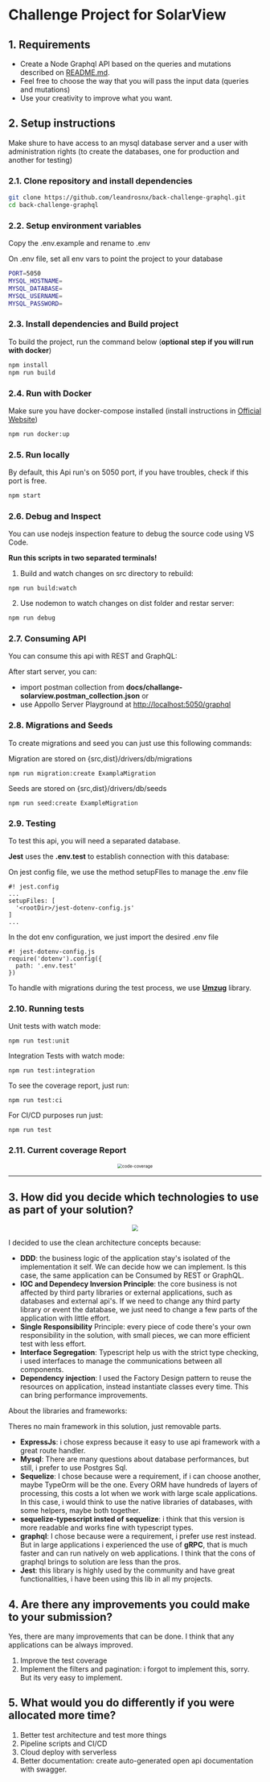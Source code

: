 # Challenge Project for SolarView

## 1. Requirements

- Create a Node Graphql API based on the queries and mutations described on [README.md](./README.md).
- Feel free to choose the way that you will pass the input data (queries and mutations)
- Use your creativity to improve what you want.

## 2. Setup instructions

Make shure to have access to an mysql database server and a user with administration rights (to create the databases, one for production and another for testing)

### 2.1. Clone repository and install dependencies

```bash
git clone https://github.com/leandrosnx/back-challenge-graphql.git
cd back-challenge-graphql 
```

### 2.2. Setup environment variables

Copy the .env.example and rename to .env

On .env file, set all env vars to point the project to your database

```bash
PORT=5050
MYSQL_HOSTNAME=
MYSQL_DATABASE=
MYSQL_USERNAME=
MYSQL_PASSWORD=
```

### 2.3. Install dependencies and Build project

To build the project, run the command below (**optional step if you will run with docker**)

```bash
npm install
npm run build
```

### 2.4. Run with Docker

Make sure you have docker-compose installed (install instructions in [Official Website](https://docs.docker.com/compose/install/))

```bash
npm run docker:up
```

### 2.5. Run locally

By default, this Api run's on 5050 port, if you have troubles, check if this port is free.

```bash
npm start
```

### 2.6. Debug and Inspect

You can use nodejs inspection feature to debug the source code using VS Code.

**Run this scripts in two separated terminals!**

1. Build and watch changes on src directory to rebuild:

```bas
npm run build:watch
```

2. Use nodemon to watch changes on dist folder and restar server:

```bash
npm run debug
```

### 2.7. Consuming API

You can consume this api with REST and GraphQL:

After start server, you can:

- import postman collection from **docs/challange-solarview.postman_collection.json** or 
- use Appollo Server Playground at [http://localhost:5050/graphql](http://localhost:5050/graphql)

### 2.8. Migrations and Seeds

To create migrations and seed you can just use this following commands:

Migration are stored on {src,dist}/drivers/db/migrations

```bas
npm run migration:create ExamplaMigration
```

Seeds are stored on {src,dist}/drivers/db/seeds

```bas
npm run seed:create ExampleMigration
```

### 2.9. Testing

To test this api, you will need a separated database.

**Jest** uses the **.env.test** to establish connection with this database:

On jest config file, we use the method setupFIles to manage the .env file

```type
#! jest.config
...
setupFiles: [
  '<rootDir>/jest-dotenv-config.js'
]
...
```

In the dot env configuration, we just import the desired .env file

```type
#! jest-dotenv-config.js
require('dotenv').config({
  path: '.env.test'
})
```

To handle with migrations during the test process, we use [**Umzug**](https://www.npmjs.com/package/umzug) library.

### 2.10. Running tests

Unit tests with watch mode:

```bas
npm run test:unit
```

Integration Tests with watch mode:

```bas
npm run test:integration
```

To see the coverage report, just run:

```bas
npm run test:ci
```

For CI/CD purposes run just:

```bas
npm run test
```

### 2.11. Current coverage Report
<p align="center">
  <img src="public/coverage.png" alt="code-coverage" style="zoom:60%;text-align=center;" />
</p>


------

## 3. How did you decide which technologies to use as part of your solution?

<p align="center">
  <img src="./public/clean-architecture.jpg" style="zoom:80%;" />
</p>

I decided to use the clean architecture concepts because:

- **DDD**: the business logic of the application stay's isolated of the implementation it self. We can decide how we can implement. Is this case, the same application can be Consumed by REST or GraphQL.
- **IOC and Dependecy Inversion Principle**: the core business is not affected by third party libraries or external applications, such as databases and external api's. If we need to change any third party library or event the database, we just need to change a few parts of the application with little effort.
- **Single Responsibility** Principle: every piece of code there's your own responsibility in the solution, with small pieces, we can more efficient test with less effort.
- **Interface Segregation**: Typescript help us with the strict type checking, i used interfaces to manage the communications between all components.
- **Dependency injection**: I used the Factory Design pattern to reuse the resources on application, instead instantiate classes every time. This can bring performance improvements.

About the libraries and frameworks:

Theres no main framework in this solution, just removable parts.

- **ExpressJs**: i chose express because it easy to use api framework with a great route handler.
- **Mysql**: There are many questions about database performances, but still, i prefer to use Postgres Sql.
- **Sequelize**: I chose because were a requirement, if i can choose another, maybe TypeOrm will be the one. Every ORM have hundreds of layers of processing, this costs a lot when we work with large scale applications. In this case, i would think to use the native libraries of databases, with some helpers, maybe both together.
- **sequelize-typescript insted of sequelize**: i think that this version is more readable and works fine with typescript types.
- **graphql**: I chose because were a requirement, i prefer use rest instead. But in large applications i experienced the use of **gRPC**, that is much faster and can run natively on web applications. I think that the cons of graphql brings to solution are less than the pros.
- **Jest**: this library is highly used by the community and have great functionalities, i have been using this lib in all my projects.

## 4. Are there any improvements you could make to your submission?

Yes, there are many improvements that can be done. I think that any applications can be always improved.

1. Improve the test coverage
2. Implement the filters and pagination: i forgot to implement this, sorry.  But its very easy to implement.

## 5. What would you do differently if you were allocated more time?

1. Better test architecture and test more things
2. Pipeline scripts and CI/CD
3. Cloud deploy with serverless
4. Better documentation: create auto-generated open api documentation with swagger.
